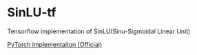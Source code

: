 # SinLU-tf
Tensorflow implementation of SinLU(Sinu-Sigmoidal Linear Unit)

[PyTorch implementaiton (Official)](https://github.com/ashis0013/SinLU)
